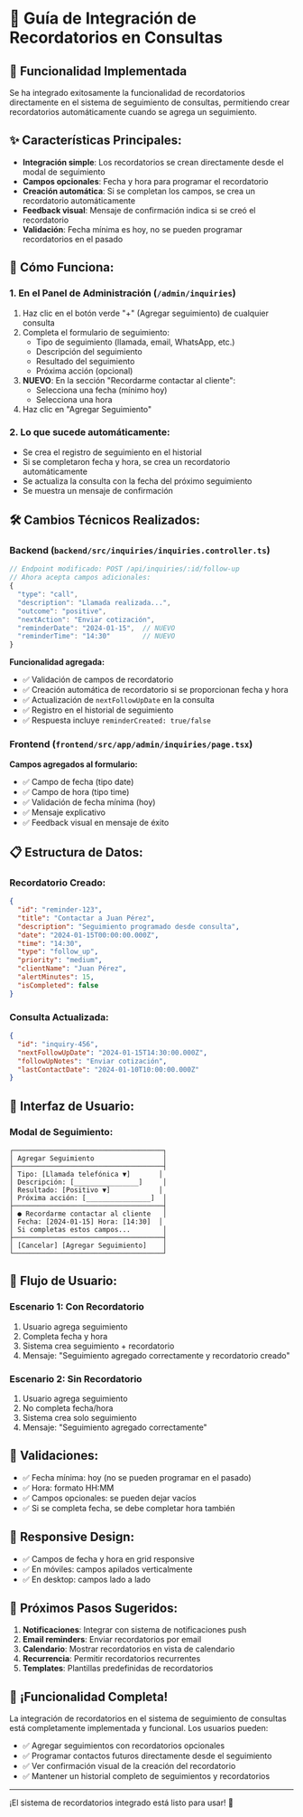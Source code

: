 # 🔔 Guía de Integración de Recordatorios en Consultas

## 🎯 **Funcionalidad Implementada**

Se ha integrado exitosamente la funcionalidad de recordatorios directamente en el sistema de seguimiento de consultas, permitiendo crear recordatorios automáticamente cuando se agrega un seguimiento.

## ✨ **Características Principales:**

- **Integración simple**: Los recordatorios se crean directamente desde el modal de seguimiento
- **Campos opcionales**: Fecha y hora para programar el recordatorio
- **Creación automática**: Si se completan los campos, se crea un recordatorio automáticamente
- **Feedback visual**: Mensaje de confirmación indica si se creó el recordatorio
- **Validación**: Fecha mínima es hoy, no se pueden programar recordatorios en el pasado

## 🚀 **Cómo Funciona:**

### 1. **En el Panel de Administración (`/admin/inquiries`)**
1. Haz clic en el botón verde "+" (Agregar seguimiento) de cualquier consulta
2. Completa el formulario de seguimiento:
   - Tipo de seguimiento (llamada, email, WhatsApp, etc.)
   - Descripción del seguimiento
   - Resultado del seguimiento
   - Próxima acción (opcional)
3. **NUEVO**: En la sección "Recordarme contactar al cliente":
   - Selecciona una fecha (mínimo hoy)
   - Selecciona una hora
4. Haz clic en "Agregar Seguimiento"

### 2. **Lo que sucede automáticamente:**
- Se crea el registro de seguimiento en el historial
- Si se completaron fecha y hora, se crea un recordatorio automáticamente
- Se actualiza la consulta con la fecha del próximo seguimiento
- Se muestra un mensaje de confirmación

## 🛠️ **Cambios Técnicos Realizados:**

### **Backend (`backend/src/inquiries/inquiries.controller.ts`)**
```typescript
// Endpoint modificado: POST /api/inquiries/:id/follow-up
// Ahora acepta campos adicionales:
{
  "type": "call",
  "description": "Llamada realizada...",
  "outcome": "positive",
  "nextAction": "Enviar cotización",
  "reminderDate": "2024-01-15",  // NUEVO
  "reminderTime": "14:30"        // NUEVO
}
```

**Funcionalidad agregada:**
- ✅ Validación de campos de recordatorio
- ✅ Creación automática de recordatorio si se proporcionan fecha y hora
- ✅ Actualización de `nextFollowUpDate` en la consulta
- ✅ Registro en el historial de seguimiento
- ✅ Respuesta incluye `reminderCreated: true/false`

### **Frontend (`frontend/src/app/admin/inquiries/page.tsx`)**
**Campos agregados al formulario:**
- ✅ Campo de fecha (tipo date)
- ✅ Campo de hora (tipo time)
- ✅ Validación de fecha mínima (hoy)
- ✅ Mensaje explicativo
- ✅ Feedback visual en mensaje de éxito

## 📋 **Estructura de Datos:**

### **Recordatorio Creado:**
```json
{
  "id": "reminder-123",
  "title": "Contactar a Juan Pérez",
  "description": "Seguimiento programado desde consulta",
  "date": "2024-01-15T00:00:00.000Z",
  "time": "14:30",
  "type": "follow_up",
  "priority": "medium",
  "clientName": "Juan Pérez",
  "alertMinutes": 15,
  "isCompleted": false
}
```

### **Consulta Actualizada:**
```json
{
  "id": "inquiry-456",
  "nextFollowUpDate": "2024-01-15T14:30:00.000Z",
  "followUpNotes": "Enviar cotización",
  "lastContactDate": "2024-01-10T10:00:00.000Z"
}
```

## 🎨 **Interfaz de Usuario:**

### **Modal de Seguimiento:**
```
┌─────────────────────────────────────┐
│ Agregar Seguimiento                 │
├─────────────────────────────────────┤
│ Tipo: [Llamada telefónica ▼]       │
│ Descripción: [________________]     │
│ Resultado: [Positivo ▼]            │
│ Próxima acción: [________________]  │
├─────────────────────────────────────┤
│ ● Recordarme contactar al cliente   │
│ Fecha: [2024-01-15] Hora: [14:30]  │
│ Si completas estos campos...        │
├─────────────────────────────────────┤
│ [Cancelar] [Agregar Seguimiento]    │
└─────────────────────────────────────┘
```

## 🔄 **Flujo de Usuario:**

### **Escenario 1: Con Recordatorio**
1. Usuario agrega seguimiento
2. Completa fecha y hora
3. Sistema crea seguimiento + recordatorio
4. Mensaje: "Seguimiento agregado correctamente y recordatorio creado"

### **Escenario 2: Sin Recordatorio**
1. Usuario agrega seguimiento
2. No completa fecha/hora
3. Sistema crea solo seguimiento
4. Mensaje: "Seguimiento agregado correctamente"

## 🚨 **Validaciones:**

- ✅ Fecha mínima: hoy (no se pueden programar en el pasado)
- ✅ Hora: formato HH:MM
- ✅ Campos opcionales: se pueden dejar vacíos
- ✅ Si se completa fecha, se debe completar hora también

## 📱 **Responsive Design:**

- ✅ Campos de fecha y hora en grid responsive
- ✅ En móviles: campos apilados verticalmente
- ✅ En desktop: campos lado a lado

## 🎯 **Próximos Pasos Sugeridos:**

1. **Notificaciones**: Integrar con sistema de notificaciones push
2. **Email reminders**: Enviar recordatorios por email
3. **Calendario**: Mostrar recordatorios en vista de calendario
4. **Recurrencia**: Permitir recordatorios recurrentes
5. **Templates**: Plantillas predefinidas de recordatorios

## 🎉 **¡Funcionalidad Completa!**

La integración de recordatorios en el sistema de seguimiento de consultas está completamente implementada y funcional. Los usuarios pueden:

- ✅ Agregar seguimientos con recordatorios opcionales
- ✅ Programar contactos futuros directamente desde el seguimiento
- ✅ Ver confirmación visual de la creación del recordatorio
- ✅ Mantener un historial completo de seguimientos y recordatorios

---

¡El sistema de recordatorios integrado está listo para usar! 🚀

